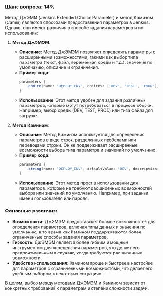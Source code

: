 ### Шанс вопроса: 14%

Метод ДжЭММ (Jenkins Extended Choice Parameter) и метод Камином (Camin) являются способами предоставления параметров в Jenkins. Однако, они имеют различия в способе задания параметров и их использовании:

1. **Метод ДжЭМЭМ**:
   - **Описание**: Метод ДжЭМЭМ позволяет определять параметры с расширенными возможностями, такими как выбор типа параметра (текст, файл, переменная среды и т.д.), значения по умолчанию, описание и ограничения.
   - **Пример кода**:
     ```groovy
     parameters {
         choice(name: 'DEPLOY_ENV', choices: ['DEV', 'TEST', 'PROD'], description: 'Выберите среду')
     }
     ```
   - **Использование**: Этот метод удобен для задания различных параметров, которые могут потребоваться в процессе сборки. Например, выбор среды (DEV, TEST, PROD) или типа файла для загрузки.

2. **Метод Камином**:
   - **Описание**: Метод Камином используется для определения параметров в виде строк, разделенных пробелами или переводами строки. Он не поддерживает расширенные возможности выбора типа параметра и значений по умолчанию.
   - **Пример кода**:
     ```groovy
     parameters {
         string(name: 'DEPLOY_ENV', defaultValue: 'DEV', description: 'Выберите среду')
     }
     ```
   - **Использование**: Этот метод прост в использовании для параметров, которые не требуют расширенных возможностей выбора или значений по умолчанию. Например, при задании имени пользователя или пароля.

### Основные различия:
- **Возможности**: ДжЭМЭМ предоставляет больше возможностей для определения параметров, включая типы данных и значения по умолчанию, в то время как Камином поддерживаются более ограниченные способы задания параметров.
- **Гибкость**: ДжЭМЭМ является более гибким и мощным инструментом для определения параметров, что делает его предпочтительным в случаях, когда требуются расширенные возможности.
- **Удобство использования**: Камином проще и быстрее в настройке для параметров с ограниченными возможностями, что делает его удобным выбором в некоторых ситуациях.

В целом, выбор между методами ДжЭМЭМ и Камином зависит от конкретных требований к параметрам и степени сложности задачи.